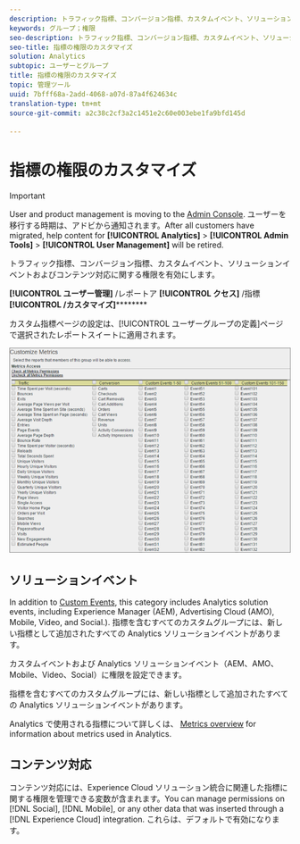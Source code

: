 ```yaml
---
description: トラフィック指標、コンバージョン指標、カスタムイベント、ソリューションイベントおよびコンテンツ対応に関する権限を有効にします。
keywords: グループ；権限
seo-description: トラフィック指標、コンバージョン指標、カスタムイベント、ソリューションイベントおよびコンテンツ対応に関する権限を有効にします。
seo-title: 指標の権限のカスタマイズ
solution: Analytics
subtopic: ユーザーとグループ
title: 指標の権限のカスタマイズ
topic: 管理ツール
uuid: 7bfff68a-2add-4068-a07d-87a4f624634c
translation-type: tm+mt
source-git-commit: a2c38c2cf3a2c1451e2c60e003ebe1fa9bfd145d

---
```



# 指標の権限のカスタマイズ

>[!IMPORTANT]
>
>User and product management is moving to the [Admin Console](https://helpx.adobe.com/enterprise/using/admin-console.html). ユーザーを移行する時期は、アドビから通知されます。After all customers have migrated, help content for **[!UICONTROL Analytics]** &gt; **[!UICONTROL Admin Tools]** &gt; **[!UICONTROL User Management]** will be retired.

トラフィック指標、コンバージョン指標、カスタムイベント、ソリューションイベントおよびコンテンツ対応に関する権限を有効にします。

**[!UICONTROL ユーザー管理]** /レポートア **[!UICONTROL クセス]** /指標 **[!UICONTROL /カスタマイズ]**********

カスタム指標ページの設定は、[!UICONTROL ユーザーグループの定義]ページで選択されたレポートスイートに適用されます。

![](assets/customize-metrics.png)

## ソリューションイベント

In addition to [Custom Events](https://marketing.adobe.com/resources/help/en_US/sc/implement/events.html), this category includes Analytics solution events, including Experience Manager (AEM), Advertising Cloud (AMO), Mobile, Video, and Social.). 指標を含むすべてのカスタムグループには、新しい指標として追加されたすべての Analytics ソリューションイベントがあります。

カスタムイベントおよび Analytics ソリューションイベント（AEM、AMO、Mobile、Video、Social）に権限を設定できます。

指標を含むすべてのカスタムグループには、新しい指標として追加されたすべての Analytics ソリューションイベントがあります。

Analytics で使用される指標について詳しくは、 [Metrics overview](/help/components/c-variables/c-metrics/metricslist.md) for information about metrics used in Analytics.

## コンテンツ対応

コンテンツ対応には、Experience Cloud ソリューション統合に関連した指標に関する権限を管理できる変数が含まれます。You can manage permissions on [!DNL Social], [!DNL Mobile], or any other data that was inserted through a [!DNL Experience Cloud] integration. これらは、デフォルトで有効になります。
